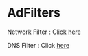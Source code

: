 # AdFilters
Network Filter : Click [here](https://raw.githubusercontent.com/vishupal4185/AdFilters/main/Network%20Filter.txt) 

DNS Filter : Click [here](https://raw.githubusercontent.com/vishupal4185/AdFilters/main/DNS%20filter.txt)
